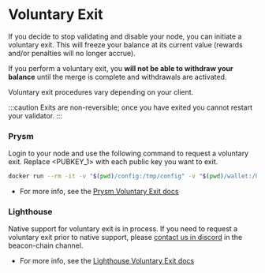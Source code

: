 ---
---

# Voluntary Exit

If you decide to stop validating and disable your node, you can initiate a voluntary exit. This will freeze your balance at its current value (rewards and/or penalties will no longer accrue).

If you perform a voluntary exit, you **will not be able to withdraw your balance** until the merge is complete and withdrawals are activated.

Voluntary exit procedures vary depending on your client.

:::caution
Exits are non-reversible; once you have exited you cannot restart your validator.
:::

### Prysm

Login to your node and use the following command to request a voluntary exit. Replace \<PUBKEY\_1> with each public key you want to exit.

```bash
docker run --rm -it -v "$(pwd)/config:/tmp/config" -v "$(pwd)/wallet:/home/.eth2validators/prysm-wallet-v2" --network host ghcr.io/gnosischain/gbc-prysm-validator:v2.0.5-gbc accounts voluntary-exit --accept-terms-of-use --wallet-password-file /tmp/config/wallet_password.txt --beacon-rpc-provider localhost:4000 --public-keys "<PUBKEY_1>,<PUBKEY_2>,...,<PUBKEY_N>"
```

* For more info, see the [Prysm Voluntary Exit docs](https://docs.prylabs.network/docs/wallet/exiting-a-validator/)

### Lighthouse

Native support for voluntary exit is in process. If you need to request a voluntary exit prior to native support, please [contact us in discord](https://discord.com/invite/pjHjQwycV8) in the beacon-chain channel.

* For more info, see the [Lighthouse Voluntary Exit docs](https://lighthouse-book.sigmaprime.io/voluntary-exit.html)

